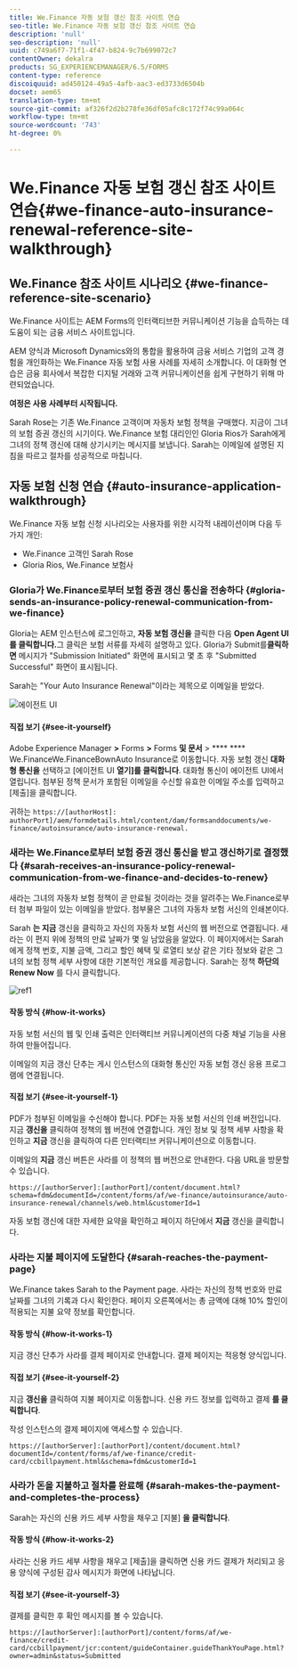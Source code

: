 ```yaml
---
title: We.Finance 자동 보험 갱신 참조 사이트 연습
seo-title: We.Finance 자동 보험 갱신 참조 사이트 연습
description: 'null'
seo-description: 'null'
uuid: c749a6f7-71f1-4f47-b824-9c7b699072c7
contentOwner: dekalra
products: SG_EXPERIENCEMANAGER/6.5/FORMS
content-type: reference
discoiquuid: ad450124-49a5-4afb-aac3-ed3733d6504b
docset: aem65
translation-type: tm+mt
source-git-commit: af326f2d2b278fe36df05afc8c172f74c99a064c
workflow-type: tm+mt
source-wordcount: '743'
ht-degree: 0%

---
```



# We.Finance 자동 보험 갱신 참조 사이트 연습{#we-finance-auto-insurance-renewal-reference-site-walkthrough}

## We.Finance 참조 사이트 시나리오  {#we-finance-reference-site-scenario}

We.Finance 사이트는 AEM Forms의 인터랙티브한 커뮤니케이션 기능을 습득하는 데 도움이 되는 금융 서비스 사이트입니다.

AEM 양식과 Microsoft Dynamics와의 통합을 활용하여 금융 서비스 기업의 고객 경험을 개인화하는 We.Finance 자동 보험 사용 사례를 자세히 소개합니다. 이 대화형 연습은 금융 회사에서 복잡한 디지털 거래와 고객 커뮤니케이션을 쉽게 구현하기 위해 마련되었습니다.

**여정은 사용 사례부터 시작됩니다.**

Sarah Rose는 기존 We.Finance 고객이며 자동차 보험 정책을 구매했다. 지금이 그녀의 보험 증권 갱신의 시기이다. We.Finance 보험 대리인인 Gloria Rios가 Sarah에게 그녀의 정책 갱신에 대해 상기시키는 메시지를 보냅니다. Sarah는 이메일에 설명된 지침을 따르고 절차를 성공적으로 마칩니다.

## 자동 보험 신청 연습 {#auto-insurance-application-walkthrough}

We.Finance 자동 보험 신청 시나리오는 사용자를 위한 시각적 내레이션이며 다음 두 가지 개인:

* We.Finance 고객인 Sarah Rose
* Gloria Rios, We.Finance 보험사

### Gloria가 We.Finance로부터 보험 증권 갱신 통신을 전송하다 {#gloria-sends-an-insurance-policy-renewal-communication-from-we-finance}

Gloria는 AEM 인스턴스에 로그인하고, **자동 보험 갱신을** 클릭한 다음 **Open Agent UI를 클릭합니다.**&#x200B;그 클릭은 보험 서류를 자세히 설명하고 있다. Gloria가 Submit를&#x200B;**클릭하면** 메시지가 &quot;Submission Initiated&quot; 화면에 표시되고 몇 초 후 &quot;Submitted Successful&quot; 화면이 표시됩니다.

Sarah는 &quot;Your Auto Insurance Renewal&quot;이라는 제목으로 이메일을 받았다.

![에이전트 UI](assets/agent_ui_email_new.png)

#### 직접 보기 {#see-it-yourself}

Adobe Experience Manager **>** Forms **>** Forms **및 문서** > **** **** We.FinanceWe.FinanceBownAuto Insurance로 이동합니다. 자동 보험 갱신 **대화형 통신을** 선택하고 [에이전트 UI **열기]를 클릭합니다**. 대화형 통신이 에이전트 UI에서 열립니다. 첨부된 정책 문서가 포함된 이메일을 수신할 유효한 이메일 주소를 입력하고 [제출]을 클릭합니다.

귀하는 `https://[authorHost]: authorPort]/aem/formdetails.html/content/dam/formsanddocuments/we-finance/autoinsurance/auto-insurance-renewal.`

### 새라는 We.Finance로부터 보험 증권 갱신 통신을 받고 갱신하기로 결정했다 {#sarah-receives-an-insurance-policy-renewal-communication-from-we-finance-and-decides-to-renew}

새라는 그녀의 자동차 보험 정책이 곧 만료될 것이라는 것을 알려주는 We.Finance로부터 첨부 파일이 있는 이메일을 받았다. 첨부물은 그녀의 자동차 보험 서신의 인쇄본이다.

Sarah **는 지금** 갱신을 클릭하고 자신의 자동차 보험 서신의 웹 버전으로 연결됩니다. 새라는 이 편지 위에 정책의 만료 날짜가 몇 일 남았음을 알았다. 이 페이지에서는 Sarah에게 정책 번호, 지불 금액, 그리고 할인 혜택 및 로열티 보상 같은 기타 정보와 같은 그녀의 보험 정책 세부 사항에 대한 기본적인 개요를 제공합니다. Sarah는 정책 **하단의 Renew Now** 를 다시 클릭합니다.

![ref1](assets/ref1.png)

#### 작동 방식 {#how-it-works}

자동 보험 서신의 웹 및 인쇄 출력은 인터랙티브 커뮤니케이션의 다중 채널 기능을 사용하여 만들어집니다.

이메일의 지금 갱신 단추는 게시 인스턴스의 대화형 통신인 자동 보험 갱신 응용 프로그램에 연결됩니다.

#### 직접 보기 {#see-it-yourself-1}

PDF가 첨부된 이메일을 수신해야 합니다. PDF는 자동 보험 서신의 인쇄 버전입니다. 지금 **갱신을** 클릭하여 정책의 웹 버전에 연결합니다. 개인 정보 및 정책 세부 사항을 확인하고 **지금** 갱신을 클릭하여 다른 인터랙티브 커뮤니케이션으로 이동합니다.

이메일의 **지금** 갱신 버튼은 사라를 이 정책의 웹 버전으로 안내한다. 다음 URL을 방문할 수 있습니다.

`https://[authorServer]:[authorPort]/content/document.html?schema=fdm&documentId=/content/forms/af/we-finance/autoinsurance/auto-insurance-renewal/channels/web.html&customerId=1`

자동 보험 갱신에 대한 자세한 요약을 확인하고 페이지 하단에서 **지금** 갱신을 클릭합니다.

### 사라는 지불 페이지에 도달한다 {#sarah-reaches-the-payment-page}

We.Finance takes Sarah to the Payment page. 사라는 자신의 정책 번호와 만료 날짜를 그녀의 기록과 다시 확인한다. 페이지 오른쪽에서는 총 금액에 대해 10% 할인이 적용되는 지불 요약 정보를 확인합니다.

#### 작동 방식 {#how-it-works-1}

지금 갱신 단추가 사라를 결제 페이지로 안내합니다. 결제 페이지는 적응형 양식입니다.

#### 직접 보기 {#see-it-yourself-2}

지금 **갱신을** 클릭하여 지불 페이지로 이동합니다. 신용 카드 정보를 입력하고 결제 **를 클릭합니다**.

작성 인스턴스의 결제 페이지에 액세스할 수 있습니다.

`https://[authorServer]:[authorPort]/content/document.html?documentId=/content/forms/af/we-finance/credit-card/ccbillpayment.html&schema=fdm&customerId=1`

### 사라가 돈을 지불하고 절차를 완료해 {#sarah-makes-the-payment-and-completes-the-process}

Sarah는 자신의 신용 카드 세부 사항을 채우고 [지불] **을 클릭합니다**.

#### 작동 방식 {#how-it-works-2}

사라는 신용 카드 세부 사항을 채우고 [제출]을 클릭하면 신용 카드 결제가 처리되고 응용 양식에 구성된 감사 메시지가 화면에 나타납니다.

#### 직접 보기 {#see-it-yourself-3}

결제를 클릭한 후 확인 메시지를 볼 수 있습니다.

`https://[authorServer]:[authorPort]/content/forms/af/we-finance/credit-card/ccbillpayment/jcr:content/guideContainer.guideThankYouPage.html?owner=admin&status=Submitted`
